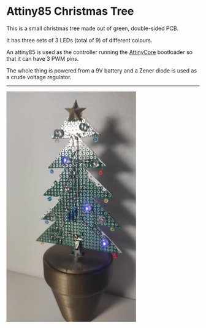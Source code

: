 # Attiny85 Christmas Tree

This is a small christmas tree made out of green, double-sided PCB.

It has three sets of 3 LEDs (total of 9) of different colours.

An attiny85 is used as the controller running the [AttinyCore](https://github.com/SpenceKonde/ATTinyCore) bootloader so that it can have 3 PWM pins.

The whole thing is powered from a 9V battery and a Zener diode is used as a crude voltage regulator.

---
<img alt="photo" src="./images/photo.jpg" height=600>
